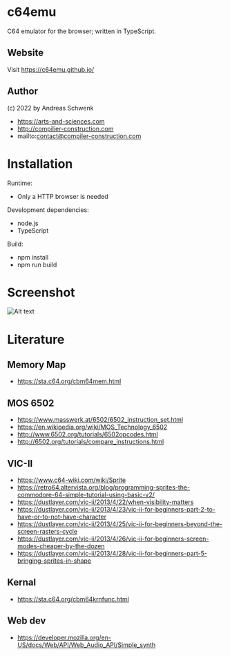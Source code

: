 # c64emu

C64 emulator for the browser; written in TypeScript.

## Website

Visit https://c64emu.github.io/

## Author

(c) 2022 by Andreas Schwenk

-   https://arts-and-sciences.com
-   http://compilier-construction.com
-   mailto:contact@compiler-construction.com

# Installation

Runtime:

-   Only a HTTP browser is needed

Development dependencies:

-   node.js
-   TypeScript

Build:

-   npm install
-   npm run build

# Screenshot

![Alt text](screenshots/canvas.png?raw=true 'Title')

# Literature

## Memory Map

-   https://sta.c64.org/cbm64mem.html

## MOS 6502

-   https://www.masswerk.at/6502/6502_instruction_set.html
-   https://en.wikipedia.org/wiki/MOS_Technology_6502
-   http://www.6502.org/tutorials/6502opcodes.html
-   http://6502.org/tutorials/compare_instructions.html

## VIC-II

-   https://www.c64-wiki.com/wiki/Sprite
-   https://retro64.altervista.org/blog/programming-sprites-the-commodore-64-simple-tutorial-using-basic-v2/
-   https://dustlayer.com/vic-ii/2013/4/22/when-visibility-matters
-   https://dustlayer.com/vic-ii/2013/4/23/vic-ii-for-beginners-part-2-to-have-or-to-not-have-character
-   https://dustlayer.com/vic-ii/2013/4/25/vic-ii-for-beginners-beyond-the-screen-rasters-cycle
-   https://dustlayer.com/vic-ii/2013/4/26/vic-ii-for-beginners-screen-modes-cheaper-by-the-dozen
-   https://dustlayer.com/vic-ii/2013/4/28/vic-ii-for-beginners-part-5-bringing-sprites-in-shape

## Kernal

-   https://sta.c64.org/cbm64krnfunc.html

## Web dev

-   https://developer.mozilla.org/en-US/docs/Web/API/Web_Audio_API/Simple_synth
